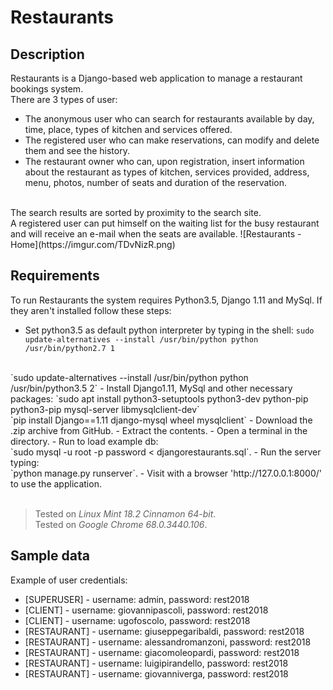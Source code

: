 # Restaurants

## Description
Restaurants is a Django-based web application to manage a restaurant bookings system.
<br>
There are 3 types of user:
- The anonymous user who can search for restaurants available by day, time, place,
types of kitchen and services offered.
- The registered user who can make reservations, can modify and delete them and see the history.
- The restaurant owner who can, upon registration, insert information about the restaurant as
types of kitchen, services provided, address, menu, photos, number of seats and duration of the reservation.
<br>
The search results are sorted by proximity to the search site.
<br>
A registered user can put himself on the waiting list for the busy restaurant and will receive 
an e-mail when the seats are available.
![Restaurants - Home](https://imgur.com/TDvNizR.png)

## Requirements
To run Restaurants the system requires Python3.5, Django 1.11 and MySql.
If they aren't installed follow these steps:
- Set python3.5 as default python interpreter by typing in the shell:
`sudo update-alternatives --install /usr/bin/python python /usr/bin/python2.7 1`
<br>
`sudo update-alternatives --install /usr/bin/python python /usr/bin/python3.5 2`
- Install Django1.11, MySql and other necessary packages:
`sudo apt install python3-setuptools python3-dev python-pip python3-pip mysql-server libmysqlclient-dev`
<br>
`pip install Django==1.11 django-mysql wheel mysqlclient`
- Download the .zip archive from GitHub.
- Extract the contents.
- Open a terminal in the directory.
- Run to load example db:
<br>
`sudo mysql -u root -p password < djangorestaurants.sql`.
- Run the server typing:
<br>
`python manage.py runserver`.
- Visit with a browser 'http://127.0.0.1:8000/' to use the application.
<br>
<br>

> Tested on *Linux Mint 18.2 Cinnamon 64-bit*.
> <br>
> Tested on *Google Chrome 68.0.3440.106*.

## Sample data
Example of user credentials:
- [SUPERUSER] - username: admin, password: rest2018
- [CLIENT] - username: giovannipascoli, password: rest2018
- [CLIENT] - username: ugofoscolo, password: rest2018
- [RESTAURANT] - username: giuseppegaribaldi, password: rest2018
- [RESTAURANT] - username: alessandromanzoni, password: rest2018
- [RESTAURANT] - username: giacomoleopardi, password: rest2018
- [RESTAURANT] - username: luigipirandello, password: rest2018
- [RESTAURANT] - username: giovanniverga, password: rest2018